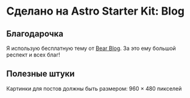 # Сделано на Astro Starter Kit: Blog

## Благодарочка

Я использую бесплатную тему от [Bear Blog](https://github.com/HermanMartinus/bearblog/). За это ему большой респект и всех благ!

## Полезные штуки

Картинки для постов должны быть размером: 960 × 480 пикселей
